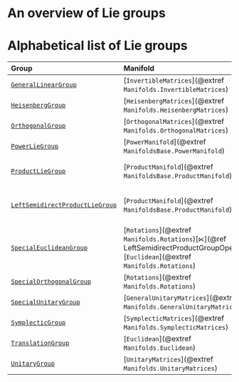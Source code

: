 # An overview of Lie groups

# Alphabetical list of Lie groups

| Group | Manifold | ``∘`` | Comment |
|:------|:---------|:---------:|:------|
| [`GeneralLinearGroup`](@ref) | [`InvertibleMatrices`](@extref `Manifolds.InvertibleMatrices`) | [`*`](@ref MatrixMultiplicationGroupOperation) | |
| [`HeisenbergGroup`](@ref) | [`HeisenbergMatrices`](@extref `Manifolds.HeisenbergMatrices`) | [`*`](@ref MatrixMultiplicationGroupOperation) | |
| [`OrthogonalGroup`](@ref) | [`OrthogonalMatrices`](@extref `Manifolds.OrthogonalMatrices`) | [`*`](@ref MatrixMultiplicationGroupOperation) | This can be interpreted as all rotations and reflections. |
| [`PowerLieGroup`](@ref) | [`PowerManifold`](@extref `ManifoldsBase.PowerManifold`) | [`∘`](@ref PowerGroupOperation) | [`^`](@ref PowerLieGroup) is a constructor |
| [`ProductLieGroup`](@ref) | [`ProductManifold`](@extref `ManifoldsBase.ProductManifold`) | [`∘`](@ref ProductGroupOperation) | [`×`](@ref LinearAlgebra.cross(::AbstractGroupOperation...)) of two Lie groups is a constructor |
| [`LeftSemidirectProductLieGroup`](@ref) | [`ProductManifold`](@extref `ManifoldsBase.ProductManifold`) | [`∘`](@ref LeftSemidirectProductGroupOperation) | [`⋉`](@ref ⋉(L1::LieGroup, L2::LieGroup)) of 2 Lie groups is a constructor, similarly [`⋊`](@ref ⋊(L1::LieGroup, L2::LieGroup)) for the right variant |
| [`SpecialEuclideanGroup`](@ref) | [`Rotations`](@extref `Manifolds.Rotations`)[`⋉`](@ref LeftSemidirectProductGroupOperation)[`Euclidean`](@extref `Manifolds.Rotations`) | [`∘`](@ref LeftSemidirectProductGroupOperation) | Analogously you can also use a [`⋊`](@ref RightSemidirectProductGroupOperation) if you prefer tuples `(t,R)` having the rotation matrix in the second component |
| [`SpecialOrthogonalGroup`](@ref) | [`Rotations`](@extref `Manifolds.Rotations`) | [`*`](@ref MatrixMultiplicationGroupOperation) | |
| [`SpecialUnitaryGroup`](@ref) | [`GeneralUnitaryMatrices`](@extref `Manifolds.GeneralUnitaryMatrices`) | [`*`](@ref MatrixMultiplicationGroupOperation) | |
| [`SymplecticGroup`](@ref) | [`SymplecticMatrices`](@extref `Manifolds.SymplecticMatrices`) | [`*`](@ref MatrixMultiplicationGroupOperation) | |
| [`TranslationGroup`](@ref) | [`Euclidean`](@extref `Manifolds.Euclidean`) | [`+`](@ref AdditionGroupOperation) | |
| [`UnitaryGroup`](@ref) | [`UnitaryMatrices`](@extref `Manifolds.UnitaryMatrices`) | [`*`](@ref MatrixMultiplicationGroupOperation) | |
